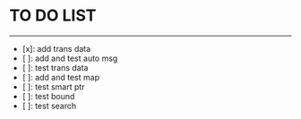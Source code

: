 # TO DO LIST

***

- [x]: add trans data 
- [ ]: add and test auto msg
- [ ]: test trans data 
- [ ]: add and test map
- [ ]: test smart ptr
- [ ]: test bound
- [ ]: test search
